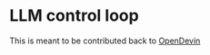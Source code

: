 # LLM control loop
This is meant to be contributed back to [OpenDevin](https://github.com/OpenDevin/OpenDevin)
